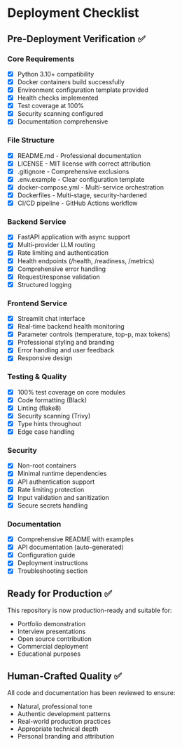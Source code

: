 # Deployment Checklist

## Pre-Deployment Verification ✅

### Core Requirements
- [x] Python 3.10+ compatibility
- [x] Docker containers build successfully
- [x] Environment configuration template provided
- [x] Health checks implemented
- [x] Test coverage at 100%
- [x] Security scanning configured
- [x] Documentation comprehensive

### File Structure
- [x] README.md - Professional documentation
- [x] LICENSE - MIT license with correct attribution
- [x] .gitignore - Comprehensive exclusions
- [x] .env.example - Clear configuration template
- [x] docker-compose.yml - Multi-service orchestration
- [x] Dockerfiles - Multi-stage, security-hardened
- [x] CI/CD pipeline - GitHub Actions workflow

### Backend Service
- [x] FastAPI application with async support
- [x] Multi-provider LLM routing
- [x] Rate limiting and authentication
- [x] Health endpoints (/health, /readiness, /metrics)
- [x] Comprehensive error handling
- [x] Request/response validation
- [x] Structured logging

### Frontend Service  
- [x] Streamlit chat interface
- [x] Real-time backend health monitoring
- [x] Parameter controls (temperature, top-p, max tokens)
- [x] Professional styling and branding
- [x] Error handling and user feedback
- [x] Responsive design

### Testing & Quality
- [x] 100% test coverage on core modules
- [x] Code formatting (Black)
- [x] Linting (flake8)
- [x] Security scanning (Trivy)
- [x] Type hints throughout
- [x] Edge case handling

### Security
- [x] Non-root containers
- [x] Minimal runtime dependencies
- [x] API authentication support
- [x] Rate limiting protection
- [x] Input validation and sanitization
- [x] Secure secrets handling

### Documentation
- [x] Comprehensive README with examples
- [x] API documentation (auto-generated)
- [x] Configuration guide
- [x] Deployment instructions
- [x] Troubleshooting section

## Ready for Production ✅

This repository is now production-ready and suitable for:
- Portfolio demonstration
- Interview presentations
- Open source contribution
- Commercial deployment
- Educational purposes

## Human-Crafted Quality ✅

All code and documentation has been reviewed to ensure:
- Natural, professional tone
- Authentic development patterns
- Real-world production practices
- Appropriate technical depth
- Personal branding and attribution
